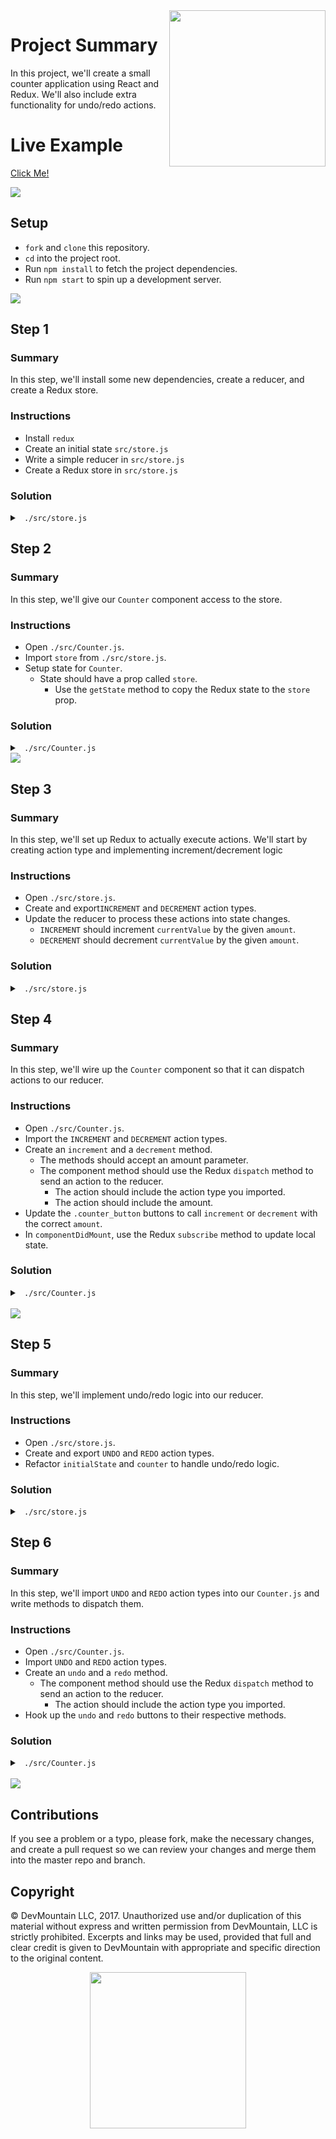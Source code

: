 <img src="https://s3.amazonaws.com/devmountain/readme-logo.png" width="250" align="right">

# Project Summary

In this project, we'll create a small counter application using React and Redux. We'll also include extra functionality for undo/redo actions.

# Live Example

<a href="https://devmountain.github.io/react-5-mini/">Click Me!</a>

<img src="https://github.com/DevMountain/react-5-mini/blob/solution/readme-assets/5.png" />

## Setup

* `fork` and `clone` this repository.
* `cd` into the project root.
* Run `npm install` to fetch the project dependencies.
* Run `npm start` to spin up a development server.

<img src="https://github.com/DevMountain/react-5-mini/blob/solution/readme-assets/1.png" />

## Step 1

### Summary

In this step, we'll install some new dependencies, create a reducer, and create a Redux store.

### Instructions

* Install `redux`
* Create an initial state `src/store.js`
* Write a simple reducer in `src/store.js`
* Create a Redux store in `src/store.js`

### Solution

<details>

<summary> <code> ./src/store.js </code> </summary>

```js
import { createStore } from "redux";

const initialState = { currentValue: 0 };

function counter( state = initialState, action ) {
	return state;
}

export default createStore(counter);
```

</details>

## Step 2

### Summary

In this step, we'll give our `Counter` component access to the store.

### Instructions


* Open `./src/Counter.js`.
* Import `store` from `./src/store.js`.
* Setup state for `Counter`.
  * State should have a prop called `store`.
    * Use the `getState` method to copy the Redux state to the `store` prop.

### Solution
<details>

<summary> <code> ./src/Counter.js </code> </summary>

```js
import React, { Component } from "react";
import store from "./src/store";

class Counter extends Component {
  constructor(props) {
    super(props);
    this.state = {
      store: store.getState();
    }
  }
  render() {
    const {
      currentValue,
      futureValues,
      previousValues
    } = this.state.store;
    return (
      /* lots of jsx */
    );
  }
}

export default Counter;
```

</details>

<img src="https://github.com/DevMountain/react-5-mini/blob/solution/readme-assets/2.png" />

## Step 3

### Summary

In this step, we'll set up Redux to actually execute actions. We'll start by creating action type and implementing increment/decrement logic

### Instructions

* Open `./src/store.js`.
* Create and export`INCREMENT` and `DECREMENT` action types.
* Update the reducer to process these actions into state changes.
  * `INCREMENT` should increment `currentValue` by the given `amount`.
  * `DECREMENT` should decrement `currentValue` by the given `amount`.

### Solution

<details>

<summary> <code> ./src/store.js </code> </summary>

```js
import { createStore } from 'redux';

const initialState = { currentValue: 0 };

export const INCREMENT = "INCREMENT";
export const DECREMENT = "DECREMENT";

function counter(state = initialState, action) {
  switch (action.type) {
    case INCREMENT:
      return { currentValue: state.currentValue + action.amount };
    case DECREMENT:
      return { currentValue: state.currentValue - action.amount };
    default:
      return state;
  }
}

export default createStore(counter);
```

</details>

## Step 4

### Summary

In this step, we'll wire up the `Counter` component so that it can dispatch actions to our reducer.

### Instructions

* Open `./src/Counter.js`.
* Import the `INCREMENT` and `DECREMENT` action types.
* Create an `increment` and a `decrement` method.
  * The methods should accept an amount parameter.
  * The component method should use the Redux `dispatch` method to send an action to the reducer.
    * The action should include the action type you imported.
    * The action should include the amount. 
* Update the `.counter_button` buttons to call `increment` or `decrement` with the correct `amount`.
* In `componentDidMount`, use the Redux `subscribe` method to update local state.

### Solution

<details>

<summary> <code> ./src/Counter.js </code> </summary>

```js
import React, { Component } from "react";
import { INCREMENT, DECREMENT } from "./store.js";

class Counter extends Component {
  constructor(props) {
    super(props);
    this.state = {
      store: store.getState()
    };
    this.increment = this.increment.bind(this);
    this.decrement = this.decrement.bind(this);
  }
  componentDidMount() {
    store.subscribe(() => {
      this.setState({
        store: store.getState()
      });
    });
  }
  increment(amount) {
    store.dispatch({ amount, type: INCREMENT });
  }
  decrement(amount) {
    store.dispatch({ amount, type: DECREMENT });
  }
  render() {
    const {
      currentValue,
      futureValues,
      previousValues
    } = this.state.store;
    return (
      <div className="app">
        <section className="counter">
          <h1 className="counter__current-value">{currentValue}</h1>
          <div className="counter__button-wrapper">
            <button className="counter__button" onClick={() => this.increment(1)}>
              +1
            </button>
            <button className="counter__button" onClick={() => this.increment(5)}>
              +5
            </button>
            <button className="counter__button" onClick={() => this.decrement(1)}>
              -1
            </button>
            <button className="counter__button" onClick={() => this.decrement(5)}>
              -5
            </button>
            <br />
            <button
              className="counter__button"
              disabled={true}
              onClick={() => null}
            >
              Undo
            </button>
            <button
              className="counter__button"
              disabled={true}
              onClick={() => null}
            >
              Redo
            </button>
          </div>
        </section>
        <section className="state">
          <pre>
            {JSON.stringify(this.props, null, 2)}
          </pre>
        </section>
      </div>
    );
  }
}

export default Counter;
```

</details>

<br />

<img src="https://github.com/DevMountain/react-5-mini/blob/solution/readme-assets/3g.gif" />

## Step 5

### Summary

In this step, we'll implement undo/redo logic into our reducer.

### Instructions

* Open `./src/store.js`.
* Create and export `UNDO` and `REDO` action types.
* Refactor `initialState` and `counter` to handle undo/redo logic.

### Solution

<details>

<summary> <code> ./src/store.js </code> </summary>

```js
import { createStore } from 'redux';

const initialState = {
  currentValue: 0,
  futureValues: [],
  previousValues: []
};

export const INCREMENT = 'INCREMENT';
export const DECREMENT = 'DECREMENT';
export const UNDO = 'UNDO';
export const REDO = 'REDO';

function counter(state = initialState, action) {
  switch (action.type) {
    case INCREMENT:
      return {
        currentValue: state.currentValue + action.amount,
        futureValues: [],
        previousValues: [state.currentValue, ...state.previousValues]
      };
    case DECREMENT:
      return {
        currentValue: state.currentValue - action.amount,
        futureValues: [],
        previousValues: [state.currentValue, ...state.previousValues]
      };
    case UNDO:
      return {
        currentValue: state.previousValues[0],
        futureValues: [state.currentValue, ...state.futureValues],
        previousValues: state.previousValues.slice(1)
      };
    case REDO:
      return {
        currentValue: state.futureValues[0],
        futureValues: state.futureValues.slice(1),
        previousValues: [state.currentValue, ...state.previousValues]
      };
    default:
      return state;
  }
}
export default createStore(counter);
```

</details>

## Step 6

### Summary

In this step, we'll import `UNDO` and `REDO` action types into our `Counter.js` and write methods to dispatch them.

### Instructions

* Open `./src/Counter.js`.
* Import `UNDO` and `REDO` action types.
* Create an `undo` and a `redo` method.
  * The component method should use the Redux `dispatch` method to send an action to the reducer.
    * The action should include the action type you imported.
* Hook up the `undo` and `redo` buttons to their respective methods.

### Solution

<details>

<summary> <code> ./src/Counter.js </code> </summary>

```js
import React, { Component } from "react";
import store, { INCREMENT, DECREMENT, UNDO, REDO } from "./store.js";

class Counter extends Component {
  constructor(props) {
    super(props);
    this.state = {
      store: store.getState()
    };
    this.increment = this.increment.bind(this);
    this.decrement = this.decrement.bind(this);
    this.undo = this.undo.bind(this);
    this.redo = this.redo.bind(this);
  }
  componentDidMount() {
    store.subscribe(() => {
      this.setState({
        store: store.getState()
      });
    });
  }

  increment(amount) {
    store.dispatch({ amount, type: INCREMENT });
  }
  decrement(amount) {
    store.dispatch({ amount, type: DECREMENT });
  }
  undo() {
    store.dispatch({ type: UNDO });
  }
  redo() {
    store.dispatch({ type: REDO });
  }
  render() {
    const {
      currentValue,
      futureValues,
      previousValues
    } = this.state.store;

    return (
      <div className="app">
        <section className="counter">
          <h1 className="counter__current-value">{currentValue}</h1>
          <div className="counter__button-wrapper">
            <button className="counter__button" onClick={() => this.increment(1)}>
              +1
            </button>
            <button className="counter__button" onClick={() => this.increment(5)}>
              +5
            </button>
            <button className="counter__button" onClick={() => this.decrement(1)}>
              -1
            </button>
            <button className="counter__button" onClick={() => this.decrement(5)}>
              -5
            </button>
            <br />
            <button
              className="counter__button"
              disabled={previousValues.length === 0}
              onClick={this.undo}
            >
              Undo
            </button>
            <button
              className="counter__button"
              disabled={futureValues.length === 0}
              onClick={this.redo}
            >
              Redo
            </button>
          </div>
        </section>
        <section className="state">
          <pre>{JSON.stringify(this.state.store, null, 2)}</pre>
        </section>
      </div>
    );
  }
}
export default Counter;
```

</details>

<br />

<img src="https://github.com/DevMountain/react-5-mini/blob/solution/readme-assets/4g.gif" />

## Contributions

If you see a problem or a typo, please fork, make the necessary changes, and create a pull request so we can review your changes and merge them into the master repo and branch.

## Copyright

© DevMountain LLC, 2017. Unauthorized use and/or duplication of this material without express and written permission from DevMountain, LLC is strictly prohibited. Excerpts and links may be used, provided that full and clear credit is given to DevMountain with appropriate and specific direction to the original content.

<p align="center">
<img src="https://s3.amazonaws.com/devmountain/readme-logo.png" width="250">
</p>
